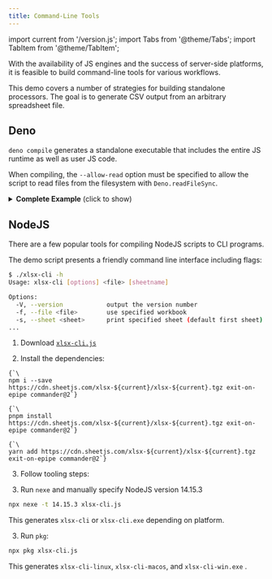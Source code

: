 ```yaml
---
title: Command-Line Tools
---
```


import current from '/version.js';
import Tabs from '@theme/Tabs';
import TabItem from '@theme/TabItem';

With the availability of JS engines and the success of server-side platforms,
it is feasible to build command-line tools for various workflows.

This demo covers a number of strategies for building standalone processors. The
goal is to generate CSV output from an arbitrary spreadsheet file.

## Deno

`deno compile` generates a standalone executable that includes the entire JS
runtime as well as user JS code.

When compiling, the `--allow-read` option must be specified to allow the script
to read files from the filesystem with `Deno.readFileSync`.

<details><summary><b>Complete Example</b> (click to show)</summary>

1) Save the following script to `sheet2csv.ts`:

```ts title="sheet2csv.ts"
/*! sheetjs (C) 2013-present SheetJS -- http://sheetjs.com */
// @deno-types="https://cdn.sheetjs.com/xlsx-latest/package/types/index.d.ts"
import * as XLSX from 'https://cdn.sheetjs.com/xlsx-latest/package/xlsx.mjs';
import * as cptable from 'https://cdn.sheetjs.com/xlsx-latest/package/dist/cpexcel.full.mjs';
XLSX.set_cptable(cptable);

/* Read and parse workbook */
const filename = Deno.args[0];
if(!filename) {
  console.error("usage: sheet2csv <filename> [sheetname]");
  Deno.exit(1);
}
const workbook = XLSX.readFile(filename);

/* Find worksheet */
const sheetname = Deno.args[1] || workbook.SheetNames[0];
if(!workbook.Sheets[sheetname]) {
  console.error(`error: workbook missing sheet ${sheetname}`);
  Deno.exit(1);
}

/* Generate CSV and print to stdout */
console.log(XLSX.utils.sheet_to_csv(workbook.Sheets[sheetname]));
```

2) Build `sheet2csv` with `deno compile`:

```bash
deno compile -r --allow-read sheet2csv.ts
```

`sheet2csv` is a generated executable that you can run.

</details>

## NodeJS

There are a few popular tools for compiling NodeJS scripts to CLI programs.

The demo script presents a friendly command line interface including flags:

```bash
$ ./xlsx-cli -h
Usage: xlsx-cli [options] <file> [sheetname]

Options:
  -V, --version            output the version number
  -f, --file <file>        use specified workbook
  -s, --sheet <sheet>      print specified sheet (default first sheet)
...
```

1) Download [`xlsx-cli.js`](pathname:///cli/xlsx-cli.js)

2) Install the dependencies:

<Tabs>
  <TabItem value="npm" label="npm">
<pre><code parentName="pre" {...{"className": "language-bash"}}>{`\
npm i --save https://cdn.sheetjs.com/xlsx-${current}/xlsx-${current}.tgz exit-on-epipe commander@2`}
</code></pre>
  </TabItem>
  <TabItem value="pnpm" label="pnpm">
<pre><code parentName="pre" {...{"className": "language-bash"}}>{`\
pnpm install https://cdn.sheetjs.com/xlsx-${current}/xlsx-${current}.tgz exit-on-epipe commander@2`}
</code></pre>
  </TabItem>
  <TabItem value="yarn" label="Yarn" default>
<pre><code parentName="pre" {...{"className": "language-bash"}}>{`\
yarn add https://cdn.sheetjs.com/xlsx-${current}/xlsx-${current}.tgz exit-on-epipe commander@2`}
</code></pre>
  </TabItem>
</Tabs>

3) Follow tooling steps:

<Tabs>
  <TabItem value="nexe" label="Nexe">

3) Run `nexe` and manually specify NodeJS version 14.15.3

```bash
npx nexe -t 14.15.3 xlsx-cli.js
```

This generates `xlsx-cli` or `xlsx-cli.exe` depending on platform.

  </TabItem>
  <TabItem value="pkg" label="pkg">

3) Run `pkg`:

```bash
npx pkg xlsx-cli.js
```

This generates `xlsx-cli-linux`, `xlsx-cli-macos`, and `xlsx-cli-win.exe` .

  </TabItem>
</Tabs>
